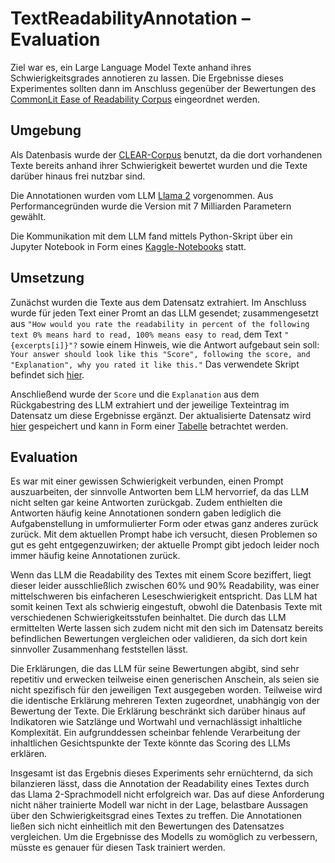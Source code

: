 # TextReadabilityAnnotation – Evaluation
Ziel war es, ein Large Language Model Texte anhand ihres Schwierigkeitsgrades annotieren zu lassen. Die Ergebnisse dieses Experimentes sollten dann im Anschluss gegenüber der Bewertungen des [CommonLit Ease of Readability Corpus](https://github.com/scrosseye/CLEAR-Corpus) eingeordnet werden.

## Umgebung
Als Datenbasis wurde der [CLEAR-Corpus](https://github.com/scrosseye/CLEAR-Corpus) benutzt, da die dort vorhandenen Texte bereits anhand ihrer Schwierigkeit bewertet wurden und die Texte darüber hinaus frei nutzbar sind.

Die Annotationen wurden vom LLM [Llama 2](https://huggingface.co/meta-llama/Llama-2-7b-chat-hf) vorgenommen. Aus Performancegründen wurde die Version mit 7 Milliarden Parametern gewählt.

Die Kommunikation mit dem LLM fand mittels Python-Skript über ein Jupyter Notebook in Form eines [Kaggle-Notebooks](hhttps://www.kaggle.com/code/rundex/textreadabilityannotation) statt.

## Umsetzung

Zunächst wurden die Texte aus dem Datensatz extrahiert. Im Anschluss wurde für jeden Text einer Promt an das LLM gesendet; zusammengesetzt aus `"How would you rate the readability in percent of the following text 0% means hard to read, 100% means easy to read`, dem Text `"{excerpts[i]}"?` sowie einem Hinweis, wie die Antwort aufgebaut sein soll: `Your answer should look like this "Score", following the score, and "Explanation", why you rated it like this."` Das verwendete Skript befindet sich [hier](https://github.com/LeSnakk/TextReadabilityAnnotation/blob/195739b6082a934c81cd8b296993ed240c6ca6df/project-files/llm-data/llm-prompts/TextReadabilityAnnotationKaggle.ipynb).

Anschließend wurde der `Score` und die `Explanation` aus dem Rückgabestring des LLM extrahiert und der jeweilige Texteintrag im Datensatz um diese Ergebnisse ergänzt. Der aktualisierte Datensatz wird [hier](https://github.com/LeSnakk/TextReadabilityAnnotation/blob/195739b6082a934c81cd8b296993ed240c6ca6df/project-files/llm-data/llm-results/CLEAR_Corpus_6.01_LLM-output.csv) gespeichert und kann in Form einer [Tabelle](https://docs.google.com/spreadsheets/d/1chTMqs1MWS1JJ-rLmyu_ZOP8uCpJcNvWnZaQIUPBs6c/edit?usp=sharing) betrachtet werden.

## Evaluation
Es war mit einer gewissen Schwierigkeit verbunden, einen Prompt auszuarbeiten, der sinnvolle Antworten bem LLM hervorrief, da das LLM nicht selten gar keine Antworten zurückgab. Zudem enthielten die Antworten häufig keine Annotationen sondern gaben lediglich die Aufgabenstellung in umformulierter Form oder etwas ganz anderes zurück zurück. Mit dem aktuellen Prompt habe ich versucht, diesen Problemen so gut es geht entgegenzuwirken; der aktuelle Prompt gibt jedoch leider noch immer häufig keine Annotationen zurück.

Wenn das LLM die Readability des Textes mit einem Score beziffert, liegt dieser leider ausschließlich zwischen 60% und 90% Readability, was einer mittelschweren bis einfacheren Leseschwierigkeit entspricht. Das LLM hat somit keinen Text als schwierig eingestuft, obwohl die Datenbasis Texte mit verschiedenen Schwierigkeitsstufen beinhaltet. Die durch das LLM ermittelten Werte lassen sich zudem nicht mit den sich im Datensatz bereits befindlichen Bewertungen vergleichen oder validieren, da sich dort kein sinnvoller Zusammenhang feststellen lässt.

Die Erklärungen, die das LLM für seine Bewertungen abgibt, sind sehr repetitiv und erwecken teilweise einen generischen Anschein, als seien sie nicht spezifisch für den jeweiligen Text ausgegeben worden. Teilweise wird die identische Erklärung mehreren Texten zugeordnet, unabhängig von der Bewertung der Texte. Die Erklärung beschränkt sich darüber hinaus auf Indikatoren wie Satzlänge und Wortwahl und vernachlässigt inhaltliche Komplexität. Ein aufgrunddessen scheinbar fehlende Verarbeitung der inhaltlichen Gesichtspunkte der Texte könnte das Scoring des LLMs erklären.

Insgesamt ist das Ergebnis dieses Experiments sehr ernüchternd, da sich bilanzieren lässt, dass die Annotation der Readability eines Textes durch das Llama 2-Sprachmodell nicht erfolgreich war. Das auf diese Anforderung nicht näher trainierte Modell war nicht in der Lage, belastbare Aussagen über den Schwierigkeitsgrad eines Textes zu treffen. Die Annotationen ließen sich nicht einheitlich mit den Bewertungen des Datensatzes vergleichen. Um die Ergebnisse des Modells zu womöglich zu verbessern, müsste es genauer für diesen Task trainiert werden.
